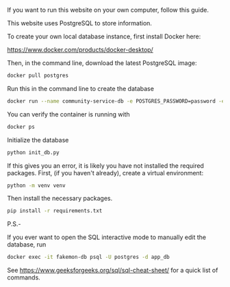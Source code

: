 If you want to run this website on your own computer, follow this guide.



This website uses PostgreSQL to store information.

To create your own local database instance, first install Docker here:

https://www.docker.com/products/docker-desktop/

Then, in the command line, download the latest PostgreSQL image:

```bash
docker pull postgres
```

Run this in the command line to create the database

```bash
docker run --name community-service-db -e POSTGRES_PASSWORD=password -e POSTGRES_DB=app_db -p 5432:5432 -d postgres
```

You can verify the container is running with

```bash
docker ps
```

Initialize the database

```bash
python init_db.py
```

If this gives you an error, it is likely you have not installed the required packages. First, (if you haven't already), create a virtual environment:

```bash
python -m venv venv
```

Then install the necessary packages.

```bash
pip install -r requirements.txt
```




P.S.-

If you ever want to open the SQL interactive mode to manually edit the database, run

```bash
docker exec -it fakemon-db psql -U postgres -d app_db
```

See https://www.geeksforgeeks.org/sql/sql-cheat-sheet/ for a quick list of commands.